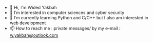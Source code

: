 - 👋 Hi, I’m Wided Yakbah
- 👀 I’m interested in computer sciences and cyber security
- 🌱 I’m currently learning Python and C/C++ but I also am interested in web development
- 📫 How to reach me : private messages/ by my e-mail : w.yakbah@outlook.com

<!---
w-yakbah/w-yakbah is a ✨ special ✨ repository because its `README.md` (this file) appears on your GitHub profile.
You can click the Preview link to take a look at your changes.
--->
